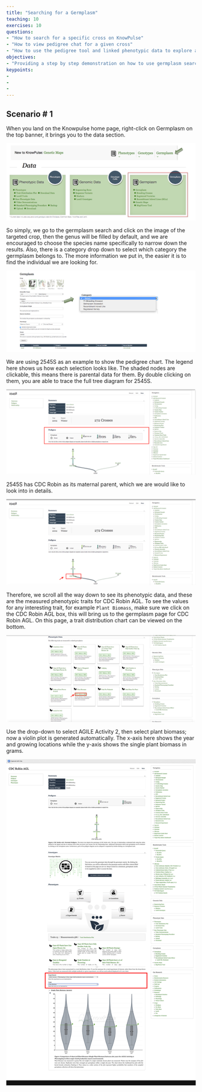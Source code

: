 ```yaml
---
title: "Searching for a Germplasm"
teaching: 10
exercises: 10
questions:
- "How to search for a specific cross on KnowPulse"
- "How to view pedigree chat for a given cross"
- "How to use the pedigree tool and linked phenotypic data to explore a specific cross in the field"
objectives:
- "Providing a step by step demonstration on how to use germplasm search on KnowPulse"
keypoints:
- 
- 
- 
---
```

## Scenario # 1
When you land on the Knowpulse home page, right-click on Germplasm on the top banner, it brings you to the data section. 

![Screenshot of main code listing](../fig/Searching-for-a-germplasm-1.png)



So simply, we go to the germplasm search and click on the image of the targeted crop, then the genus will be filled by default, and we are encouraged to choose the species name specifically to narrow down the results. Also, there is a category drop down to select which category the germplasm belongs to. The more information we put in, the easier it is to find the individual we are looking for.

![Screenshot of main code listing](../fig/Searching-for-a-germplasm-2.png)


We are using 2545S as an example to show the pedigree chart. The legend here shows us how each selection looks like. The shaded nodes are clickable, this means there is parental data for them. By double clicking on them, you are able to trace the full tree diagram for 2545S.

![Screenshot of main code listing](../fig/Searching-for-a-germplasm-3.png)

2545S has CDC Robin as its maternal parent, which we are would like to look into in details. 

![Screenshot of main code listing](../fig/Searching-for-a-germplasm-4.png)

Therefore, we scroll all the way down to see its phenotypic data, and these are the measured phenotypic traits for CDC Robin AGL. To see the values for any interesting trait, for example `Plant Biomass`, make sure we click on the CDC Robin AGL box, this will bring us to the germplasm page for CDC Robin AGL. On this page, a trait distribution chart can be viewed on the bottom.

![Screenshot of main code listing](../fig/Searching-for-a-germplasm-5.png)

Use the drop-down to select AGILE Activity 2, then select plant biomass; now a violin plot is generated automatically. The x-axis here shows the year and growing locations while the y-axis shows the single plant biomass in grams.

![Screenshot of main code listing](../fig/Searching-for-a-germplasm-6.png)
